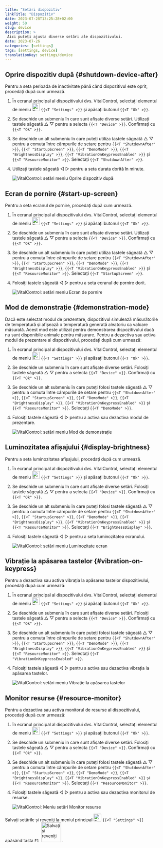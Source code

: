```yaml
---
title: "Setări dispozitiv"
linkTitle: "Dispozitiv"
date: 2023-07-28T13:25:28+02:00
weight: 50
slug: device
description: >
 Aici puteți ajusta diverse setări ale dispozitivului.
date: 2023-07-26
categories: [settings]
tags: [settings, device]
translationKey: settings/device
---
```

## Oprire dispozitiv după {#shutdown-device-after}
Pentru a seta perioada de inactivitate până când dispozitivul este oprit, procedați după cum urmează.

1. În ecranul principal al dispozitivului dvs. VitalControl, selectați elementul de meniu <img src="/icons/gear.svg" width="25" align="bottom" alt="Settings" /> `{{<T "Settings" >}}` și apăsați butonul `{{<T "Ok" >}}`.

2. Se deschide un submeniu în care sunt afișate diverse setări. Utilizați tastele săgeată △ ▽ pentru a selecta `{{<T "Device" >}}`. Confirmați cu `{{<T "Ok" >}}`.

3. Se deschide un alt submeniu în care puteți utiliza tastele săgeată △ ▽ pentru a comuta între câmpurile de setare pentru `{{<T "ShutdownAfter" >}}`, `{{<T "StartupScreen" >}}`, `{{<T "DemoMode" >}}`, `{{<T "BrightnessDisplay" >}}`, `{{<T "VibrationOnKeypressEnabled" >}}` și `{{<T "ResourceMonitor" >}}`. Selectați `{{<T "ShutdownAfter" >}}`.

4. Utilizați tastele săgeată ◁ ▷ pentru a seta durata dorită în minute.

    ![VitalControl: setări meniu Oprire dispozitiv după](../images/shutdowndeviceafter.png "Oprire dispozitiv după")

## Ecran de pornire {#start-up-screen}

Pentru a seta ecranul de pornire, procedați după cum urmează.

1. În ecranul principal al dispozitivului dvs. VitalControl, selectați elementul de meniu <img src="/icons/gear.svg" width="25" align="bottom" alt="Settings" /> `{{<T "Settings" >}}` și apăsați butonul `{{<T "Ok" >}}`.

2. Se deschide un submeniu în care sunt afișate diverse setări. Utilizați tastele săgeată △ ▽ pentru a selecta `{{<T "Device" >}}`. Confirmați cu `{{<T "Ok" >}}`.

3. Se deschide un alt submeniu în care puteți utiliza tastele săgeată △ ▽ pentru a comuta între câmpurile de setare pentru `{{<T "ShutdownAfter" >}}`, `{{<T "StartupScreen" >}}`, `{{<T "DemoMode" >}}`, `{{<T "BrightnessDisplay" >}}`, `{{<T "VibrationOnKeypressEnabled" >}}` și `{{<T "ResourceMonitor" >}}`. Selectați `{{<T "StartupScreen" >}}`.

4. Folosiți tastele săgeată ◁ ▷ pentru a seta ecranul de pornire dorit.

    ![VitalControl: setări meniu Ecran de pornire](../images/startupscreen.png "Ecran de pornire")

## Mod de demonstrație {#demonstration-mode}

Dacă este selectat modul de prezentare, dispozitivul simulează măsurătorile de temperatură și afișează o temperatură generată aleatoriu ca valoare măsurată. Acest mod este utilizat pentru demonstrarea dispozitivului dacă nu sunt disponibile animale pentru măsurare. Pentru a dezactiva sau activa modul de prezentare al dispozitivului, procedați după cum urmează:

1. În ecranul principal al dispozitivului dvs. VitalControl, selectați elementul de meniu <img src="/icons/gear.svg" width="25" align="bottom" alt="Setări" /> `{{<T "Settings" >}}` și apăsați butonul `{{<T "Ok" >}}`.

2. Se deschide un submeniu în care sunt afișate diverse setări. Folosiți tastele săgeată △ ▽ pentru a selecta `{{<T "Device" >}}`. Confirmați cu `{{<T "Ok" >}}`.

3. Se deschide un alt submeniu în care puteți folosi tastele săgeată △ ▽ pentru a comuta între câmpurile de setare pentru `{{<T "ShutdownAfter" >}}`, `{{<T "StartupScreen" >}}`, `{{<T "DemoMode" >}}`, `{{<T "BrightnessDisplay" >}}`, `{{<T "VibrationOnKeypressEnabled" >}}` și `{{<T "ResourceMonitor" >}}`. Selectați `{{<T "DemoMode" >}}`.

4. Folosiți tastele săgeată ◁ ▷ pentru a activa sau dezactiva modul de prezentare.

    ![VitalControl: setări meniu Mod de demonstrație](../images/demonstrationmode.png "Mod de demonstrație")

## Luminozitatea afișajului {#display-brightness}

Pentru a seta luminozitatea afișajului, procedați după cum urmează.

1. În ecranul principal al dispozitivului dvs. VitalControl, selectați elementul de meniu <img src="/icons/gear.svg" width="25" align="bottom" alt="Setări" /> `{{<T "Settings" >}}` și apăsați butonul `{{<T "Ok" >}}`.

2. Se deschide un submeniu în care sunt afișate diverse setări. Folosiți tastele săgeată △ ▽ pentru a selecta `{{<T "Device" >}}`. Confirmați cu `{{<T "Ok" >}}`.

3. Se deschide un alt submeniu în care puteți folosi tastele săgeată △ ▽ pentru a comuta între câmpurile de setare pentru `{{<T "ShutdownAfter" >}}`, `{{<T "StartupScreen" >}}`, `{{<T "DemoMode" >}}`, `{{<T "BrightnessDisplay" >}}`, `{{<T "VibrationOnKeypressEnabled" >}}` și `{{<T "ResourceMonitor" >}}`. Selectați `{{<T "BrightnessDisplay" >}}`.


4. Folosiți tastele săgeată ◁ ▷ pentru a seta luminozitatea ecranului.

    ![VitalControl: setări meniu Luminozitate ecran](../images/displaybrightness.png "Luminozitate ecran")

## Vibrație la apăsarea tastelor {#vibration-on-keypress}

Pentru a dezactiva sau activa vibrația la apăsarea tastelor dispozitivului, procedați după cum urmează:

1. În ecranul principal al dispozitivului dvs. VitalControl, selectați elementul de meniu <img src="/icons/gear.svg" width="25" align="bottom" alt="Setări" /> `{{<T "Settings" >}}` și apăsați butonul `{{<T "Ok" >}}`.

2. Se deschide un submeniu în care sunt afișate diverse setări. Folosiți tastele săgeată △ ▽ pentru a selecta `{{<T "Device" >}}`. Confirmați cu `{{<T "Ok" >}}`.

3. Se deschide un alt submeniu în care puteți folosi tastele săgeată △ ▽ pentru a comuta între câmpurile de setare pentru `{{<T "ShutdownAfter" >}}`, `{{<T "StartupScreen" >}}`, `{{<T "DemoMode" >}}`, `{{<T "BrightnessDisplay" >}}`, `{{<T "VibrationOnKeypressEnabled" >}}` și `{{<T "ResourceMonitor" >}}`. Selectați `{{<T "VibrationOnKeypressEnabled" >}}`.

4. Folosiți tastele săgeată ◁ ▷ pentru a activa sau dezactiva vibrația la apăsarea tastelor.

    ![VitalControl: setări meniu Vibrație la apăsarea tastelor](../images/vibrationonkeypress.png "Vibrație la apăsarea tastelor")

## Monitor resurse {#resource-monitor}

Pentru a dezactiva sau activa monitorul de resurse al dispozitivului, procedați după cum urmează:

1. În ecranul principal al dispozitivului dvs. VitalControl, selectați elementul de meniu <img src="/icons/gear.svg" width="25" align="bottom" alt="Setări" /> `{{<T "Settings" >}}` și apăsați butonul `{{<T "Ok" >}}`.

2. Se deschide un submeniu în care sunt afișate diverse setări. Folosiți tastele săgeată △ ▽ pentru a selecta `{{<T "Device" >}}`. Confirmați cu `{{<T "Ok" >}}`.

3. Se deschide un alt submeniu în care puteți folosi tastele săgeată △ ▽ pentru a comuta între câmpurile de setare pentru `{{<T "ShutdownAfter" >}}`, `{{<T "StartupScreen" >}}`, `{{<T "DemoMode" >}}`, `{{<T "BrightnessDisplay" >}}`, `{{<T "VibrationOnKeypressEnabled" >}}` și `{{<T "ResourceMonitor" >}}`. Selectați `{{<T "ResourceMonitor" >}}`.

4. Folosiți tastele săgeată ◁ ▷ pentru a activa sau dezactiva monitorul de resurse.


    ![VitalControl: Meniu setări Monitor resurse](../images/resourcemonitor.png "Monitor resurse")

Salvați setările și reveniți la meniul principal <img src="/icons/gear.svg" width="25" align="bottom" alt="Setări" /> `{{<T "Settings" >}}` apăsând tasta `F1` &nbsp;<img src="/icons/footer/save_exit.svg" width="65" align="bottom" alt="Salvați și reveniți" />&nbsp;.
